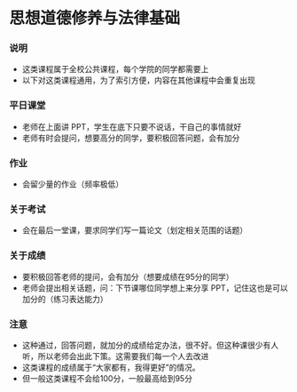 # 思想道德修养与法律基础

### 说明
- 这类课程属于全校公共课程，每个学院的同学都需要上
- 以下对这类课程通用，为了索引方便，内容在其他课程中会重复出现

### 平日课堂
- 老师在上面讲 PPT，学生在底下只要不说话，干自己的事情就好
- 老师有时会提问，想要高分的同学，要积极回答问题，会有加分

### 作业
- 会留少量的作业（频率极低）

### 关于考试
- 会在最后一堂课，要求同学们写一篇论文（划定相关范围的话题）

### 关于成绩
- 要积极回答老师的提问，会有加分（想要成绩在95分的同学）
- 老师会提出相关话题，问：下节课哪位同学想上来分享 PPT，记住这也是可以加分的（练习表达能力）

### 注意
- 这种通过，回答问题，就加分的成绩给定办法，很不好。但这种课很少有人听，所以老师会出此下策。这需要我们每一个人去改进
- 这类课程的成绩属于“大家都有，我得更好”的情况。
- 但一般这类课程不会给100分，一般最高给到95分
